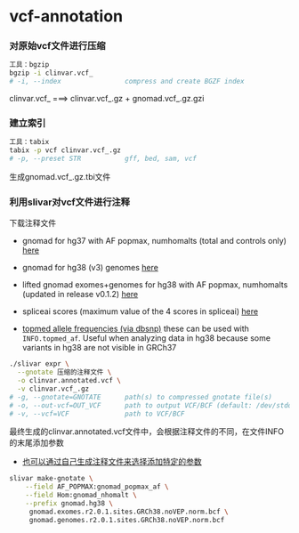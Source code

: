 # vcf-annotation
### 对原始vcf文件进行压缩
```bash
工具：bgzip
bgzip -i clinvar.vcf_
# -i, --index                compress and create BGZF index
```
clinvar.vcf_ ===>  clinvar.vcf_.gz + gnomad.vcf_.gz.gzi

### 建立索引
```bash
工具：tabix
tabix -p vcf clinvar.vcf_.gz
# -p, --preset STR           gff, bed, sam, vcf
```
生成gnomad.vcf_.gz.tbi文件

### 利用slivar对vcf文件进行注释
下载注释文件

+ gnomad for hg37 with AF popmax, numhomalts (total and controls only) [here](https://s3.amazonaws.com/slivar/gnomad.hg37.zip)

+ gnomad for hg38 (v3) genomes [here](https://slivar.s3.amazonaws.com/gnomad.hg38.genomes.v3.fix.zip)

+ lifted gnomad exomes+genomes for hg38 with AF popmax, numhomalts (updated in release v0.1.2) [here](https://s3.amazonaws.com/slivar/gnomad.hg38.v2.zip)

+ spliceai scores (maximum value of the 4 scores in spliceai) [here](https://s3.amazonaws.com/slivar/spliceai.hg37.zip)

+ [topmed allele frequencies (via dbsnp)](https://slivar.s3.amazonaws.com/topmed.hg38.dbsnp.151.zip) these can be used with ```INFO.topmed_af```. Useful when analyzing data in hg38 because some variants in hg38 are not visible in GRCh37

```bash
./slivar expr \
  --gnotate 压缩的注释文件 \
  -o clinvar.annotated.vcf \
  -v clinvar.vcf_.gz
# -g, --gnotate=GNOTATE      path(s) to compressed gnotate file(s)
# -o, --out-vcf=OUT_VCF      path to output VCF/BCF (default: /dev/stdout)
# -v, --vcf=VCF              path to VCF/BCF
```
最终生成的clinvar.annotated.vcf文件中，会根据注释文件的不同，在文件INFO的末尾添加参数

+ [也可以通过自己生成注释文件来选择添加特定的参数](https://github.com/brentp/slivar/wiki/make-gnotate)

```bash
slivar make-gnotate \
    --field AF_POPMAX:gnomad_popmax_af \
    --field Hom:gnomad_nhomalt \
    --prefix gnomad.hg38 \
     gnomad.exomes.r2.0.1.sites.GRCh38.noVEP.norm.bcf \
     gnomad.genomes.r2.0.1.sites.GRCh38.noVEP.norm.bcf     
```


